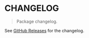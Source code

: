 # CHANGELOG

> Package changelog.

See [GitHub Releases](https://github.com/stdlib-js/random-base-frechet/releases) for the changelog.